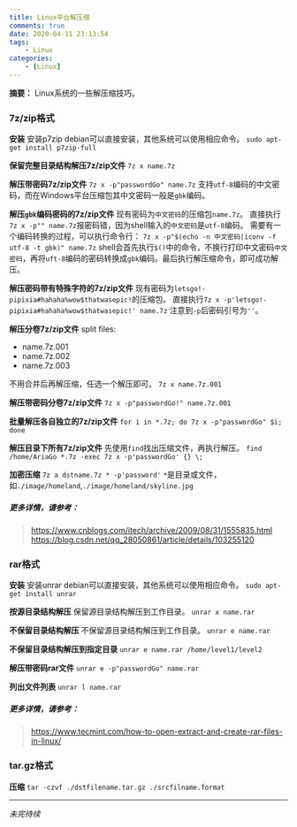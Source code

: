 ```yaml
---
title: Linux平台解压缩
comments: true
date: 2020-04-11 23:13:54
tags:
    - Linux
categories:
    - [Linux]
---
```

__摘要：__
Linux系统的一些解压缩技巧。
<!--more-->

### 7z/zip格式

__安装__
安装p7zip
debian可以直接安装，其他系统可以使用相应命令。
`sudo apt-get install p7zip-full`

__保留完整目录结构解压7z/zip文件__
`7z x name.7z`

__解压带密码7z/zip文件__
`7z x -p"passwordGo" name.7z`
支持`utf-8`编码的中文密码，而在Windows平台压缩包其中文密码一般是`gbk`编码。

__解压`gbk`编码密码的7z/zip文件__
现有密码为`中文密码`的压缩包`name.7z`。
直接执行`7z x -p"" name.7z`报密码错，因为shell输入的`中文密码`是`utf-8`编码。
需要有一个编码转换的过程，可以执行命令行：
`7z x -p"$(echo -n 中文密码|iconv -f utf-8 -t gbk)" name.7z`
shell会首先执行`$()`中的命令，不换行打印中文密码`中文密码`，再将`uft-8`编码的密码转换成`gbk`编码。最后执行解压缩命令，即可成功解压。

__解压密码带有特殊字符的7z/zip文件__
现有密码为`letsgo!-pipixia#hahaha%wow$thatwasepic!`的压缩包。
直接执行`7z x -p'letsgo!-pipixia#hahaha%wow$thatwasepic!' name.7z`
注意到`-p`后密码引号为`''`。

__解压分卷7z/zip文件__
split files:    
+ name.7z.001
+ name.7z.002
+ name.7z.003

不用合并后再解压缩，任选一个解压即可。
`7z x name.7z.001`

__解压带密码分卷7z/zip文件__
`7z x -p"passwordGo!" name.7z.001`

__批量解压各自独立的7z/zip文件__
`for i in *.7z; do 7z x -p"passwordGo" $i; done`

__解压目录下所有7z/zip文件__
先使用`find`找出压缩文件，再执行解压。
`find /home/AriaGo *.7z -exec 7z x -p'passwordGo' {} \;`

__加密压缩__
`7z a dstname.7z * -p'password'`
`*`是目录或文件，如`./image/homeland`,`./image/homeland/skyline.jpg`

##### 更多详情，请参考：
> https://www.cnblogs.com/itech/archive/2009/08/31/1555835.html
> https://blog.csdn.net/qq_28050861/article/details/103255120


### rar格式

__安装__
安装unrar
debian可以直接安装，其他系统可以使用相应命令。
`sudo apt-get install unrar`

__按源目录结构解压__
保留源目录结构解压到工作目录。
`unrar x name.rar`

__不保留目录结构解压__
不保留源目录结构解压到工作目录。
`unrar e name.rar`

__不保留目录结构解压到指定目录__
`unrar e name.rar /home/level1/level2` 

__解压带密码rar文件__
`unrar e -p"passwordGo" name.rar`

__列出文件列表__
`unrar l name.rar`

##### 更多详情，请参考：
> https://www.tecmint.com/how-to-open-extract-and-create-rar-files-in-linux/

### tar.gz格式
__压缩__
`tar -czvf ./dstfilename.tar.gz ./srcfilname.format`

___
_未完待续_

